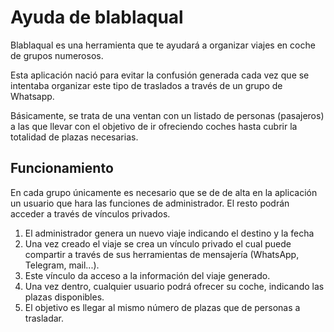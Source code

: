 # Ayuda de blablaqual
Blablaqual es una herramienta que te ayudará a organizar viajes en coche de grupos numerosos.

Esta aplicación nació para evitar la confusión generada cada vez que se intentaba organizar este tipo de traslados a través de un grupo de Whatsapp.

Básicamente, se trata de una ventan con un listado de personas (pasajeros) a las que llevar con el objetivo de ir ofreciendo coches hasta cubrir la totalidad de plazas necesarias.

## Funcionamiento
En cada grupo únicamente es necesario que se de de alta en la aplicación un usuario que hara las funciones de administrador. El resto podrán acceder a través de vínculos privados.

1. El administrador genera un nuevo viaje indicando el destino y la fecha
2. Una vez creado el viaje se crea un vínculo privado el cual puede compartir a través de sus herramientas de mensajería (WhatsApp, Telegram, mail...).
3. Este vínculo da acceso a la información del viaje generado.
4. Una vez dentro, cualquier usuario podrá ofrecer su coche, indicando las plazas disponibles.
5. El objetivo es llegar al mismo número de plazas que de personas a trasladar.